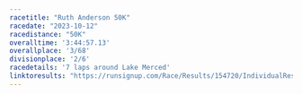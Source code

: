 ```yaml
---
racetitle: "Ruth Anderson 50K"
racedate: "2023-10-12"
racedistance: "50K"
overalltime: '3:44:57.13'
overallplace: '3/68'
divisionplace: '2/6'
racedetails: '7 laps around Lake Merced'
linktoresults: "https://runsignup.com/Race/Results/154720/IndividualResult/gbZY?resultSetId=498601#U93784072"
---
```


